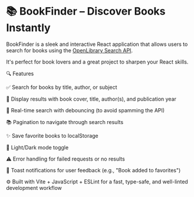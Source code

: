 # 📚 BookFinder – Discover Books Instantly

BookFinder is a sleek and interactive React application that allows users to search for books using the [OpenLibrary Search API](https://openlibrary.org/dev/docs/api/search).

It's perfect for book lovers and a great project to sharpen your React skills.

🔍 Features

✅ Search for books by title, author, or subject

📄 Display results with book cover, title, author(s), and publication year

🔄 Real-time search with debouncing (to avoid spamming the API)

📚 Pagination to navigate through search results

✨ Save favorite books to localStorage

🌙 Light/Dark mode toggle

⚠  Error handling for failed requests or no results

💬 Toast notifications for user feedback (e.g., "Book added to favorites")

⚙  Built with Vite + JavaScript + ESLint for a fast, type-safe, and well-linted development
workflow
